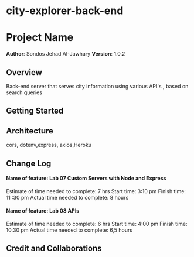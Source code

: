 # city-explorer-back-end

# Project Name

**Author**: Sondos Jehad Al-Jawhary
**Version**: 1.0.2

## Overview
Back-end server that serves city information using various API's , based on search queries

## Getting Started
<!-- What are the steps that a user must take in order to build this app on their own machine and get it running? -->

## Architecture
 cors, dotenv,express, axios,Heroku 

## Change Log

#### Name of feature: Lab 07 Custom Servers with Node and Express

Estimate of time needed to complete: 7 hrs
Start time: 3:10 pm
Finish time: 11 :30 pm
Actual time needed to complete: 8 hours 


#### Name of feature: Lab 08 APIs

Estimate of time needed to complete: 6 hrs
Start time: 4:00 pm
Finish time: 10:30 pm
Actual time needed to complete: 6,5 hours

## Credit and Collaborations


